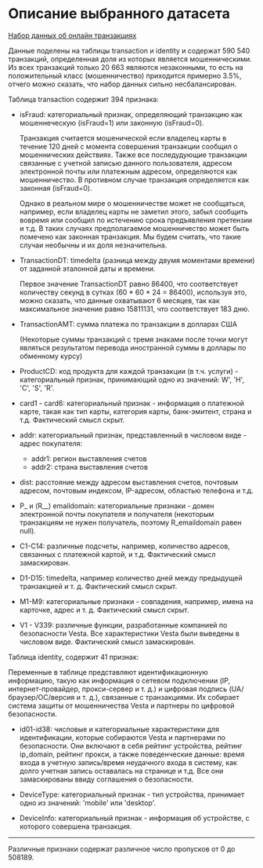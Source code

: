 # Описание выбранного датасета

 [Набор данных об онлайн транзакциях](https://drive.google.com/drive/folders/1q-mc0rfqrOY5UtxbbsblTrcrmtZoNp00?usp=sharing)


Данные поделены на таблицы transaction и identity и содержат 590 540 транзакций, определенная доля из которых является мошенническими. Из всех транзакций только 20 663 являются незаконными, то есть на положительный класс 
(мошенничество) приходится примерно 3.5%, отчего можно сказать, что набор данных сильно несбалансирован.

Таблица transaction содержит 394 признака:

* isFraud: категориальный признак, определяющий транзакцию как мошеннеческую (isFraud=1) или законную (isFraud=0). 
  
  Транзакция считается мошенической если владелец карты в течение 120 дней с момента совершения транзакции сообщил о мошеннических действиях. 
  Также все последудующие транзакции связанные с учетной записью данного пользователя, адресом электронной почты или платежным адресом, определяются как мошенничество. 
  В противном случае транзакция определяется как законная (isFraud=0).
  
  Однако в реальном мире о мошенничестве может не сообщаться, например, если владелец карты не заметил этого, забыл сообщить вовремя или сообщил по истечению срока предъявления претензии и т.д. 
  В таких случаях предполагаемое мошенничество может быть помечено как законная транзакция.
  Мы будем считать, что такие случаи необычны и их доля незначительна.

* TransactionDT: timedelta (разница между двумя моментами времени) от заданной эталонной даты и времени. 
  
  Первое значение TransactionDT равно 86400, что соответствует количеству секунд в сутках (60 * 60 * 24 = 86400), используя это,
  можно сказать, что данные охватывают 6 месяцев, так как максимальное значение равно 15811131, что соответствует 183 дню.

* TransactionAMT: сумма платежа по транзакции в долларах США 
  
  (Некоторые суммы транзакций с тремя знаками после точки могут являться результатом перевода иностранной 
  суммы в доллары по обменному курсу)

* ProductCD: код продукта для каждой транзакции (в т.ч. услуги) - категориальный признак, 
  принимающий одно из значений: W', 'H', 'C', 'S', 'R'.

* card1 - card6: категориальный признак - информация о платежной карте, такая как тип карты, категория карты, 
  банк-эмитент, страна и т.д. Фактический смысл скрыт.

* addr: категориальный признак, представленный в числовом виде - адрес покупателя:
  * addr1: регион выставления счетов
  * addr2: страна выставления счетов

* dist: расстояние между адресом выставления счетов, почтовым адресом, почтовым индексом, IP-адресом, областью телефона и т.д.

* P_ и (R__) emaildomain: категориальные признаки - домен электронной почты покупателя и получателя 
  (некоторым транзакциям не нужен получатель, поэтому R_emaildomain равен null).

* C1-C14: различные подсчеты, например, количество адресов, связанных с платежной картой, и т.д. Фактический смысл замаскирован.

* D1-D15: timedelta, например количество дней между предыдущей транзакцией и т. д. Фактический смысл скрыт.

* M1-M9: категориальные признаки - совпадения, например, имена на карточке, адрес и т. д. Фактический смысл скрыт.

* V1 - V339: различные функции, разработанные компанией по безопасности Vesta. Все характеристики Vesta были выведены в числовом виде. Фактический смысл замаскирован.


Таблица identity, содержит 41 признак:

Переменные в таблице представляют идентификационную информацию, такую как информация о сетевом подключении (IP, интернет-провайдер, прокси-сервер и т. д.) и цифровая подпись (UA/браузер/ОС/версия и т. д.), связанные с транзакциями.
Их собирает система защиты от мошенничества Vesta и партнеры по цифровой безопасности.

* id01-id38: числовые и категориальные характеристики для идентификации, которые собираются Vesta и партнерами по безопасности. 
  Они включают в себя рейтинг устройства, рейтинг ip_domain, рейтинг прокси, а также поведенческие данные: 
  время входа в учетную запись/время неудачного входа в систему, как долго учетная запись оставалась на странице и т.д. 
  Все они замаскированы ввиду соглашения о безопасности.

* DeviceType: категориальный признак - тип устройства, принимает одно из значений: 'mobile' или 'desktop'.

* DeviceInfo: категориальный признак - информация об устройстве, с которого совершена транзакция.

------------------------------

Различные признаки содержат различное число пропусков от 0 до 508189.
